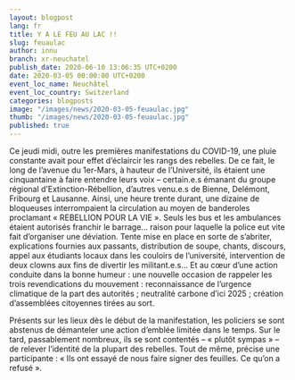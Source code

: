 ```yaml
---
layout: blogpost
lang: fr
title: Y A LE FEU AU LAC !!
slug: feuaulac
author: innu
branch: xr-neuchatel
publish_date: 2020-06-10 13:06:35 UTC+0200
date: 2020-03-05 00:00:00 UTC+0200
event_loc_name: Neuchâtel
event_loc_country: Switzerland
categories: blogposts
image: "/images/news/2020-03-05-feuaulac.jpg"
thumb: "/images/news/2020-03-05-feuaulac.jpg"
published: true
---
```

Ce jeudi midi, outre les premières manifestations du COVID-19, une pluie constante avait pour effet d’éclaircir les rangs des rebelles. De ce fait, le long de l’avenue du 1er-Mars, à hauteur de l’Université, ils étaient une cinquantaine à faire entendre leurs voix – certain.e.s émanant du groupe régional d’Extinction-Rébellion, d’autres venu.e.s de Bienne, Delémont, Fribourg et Lausanne. Ainsi, une heure trente durant, une dizaine de bloqueuses interrompaient la circulation au moyen de banderoles proclamant « REBELLION POUR LA VIE ». Seuls les bus et les ambulances étaient autorisés franchir le barrage… raison pour laquelle la police eut vite fait d’organiser une déviation. Tente mise en place en sorte de s’abriter, explications fournies aux passants, distribution de soupe, chants, discours, appel aux étudiants locaux dans les couloirs de l’université, intervention de deux clowns aux fins de divertir les militant.e.s… Et au cœur d’une action conduite dans la bonne humeur : une nouvelle occasion de rappeler les trois revendications du mouvement : reconnaissance de l’urgence climatique de la part des autorités ; neutralité carbone d’ici 2025 ; création d’assemblées citoyennes tirées au sort. 

Présents sur les lieux dès le début de la manifestation, les policiers se sont abstenus de démanteler une action d’emblée limitée dans le temps. Sur le tard, passablement nombreux, ils se sont contentés – « plutôt sympas » – de relever l’identité de la plupart des rebelles. Tout de même, précise une participante : « Ils ont essayé de nous faire signer des feuilles. Ce qu’on a refusé ».

